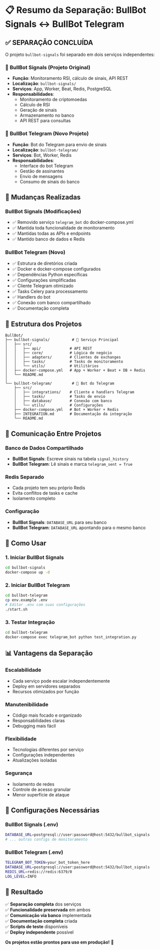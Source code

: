 # 📋 Resumo da Separação: BullBot Signals ↔ BullBot Telegram

## ✅ **SEPARAÇÃO CONCLUÍDA**

O projeto `bullbot-signals` foi separado em dois serviços independentes:

### 🎯 **BullBot Signals** (Projeto Original)
- **Função**: Monitoramento RSI, cálculo de sinais, API REST
- **Localização**: `bullbot-signals/`
- **Serviços**: App, Worker, Beat, Redis, PostgreSQL
- **Responsabilidades**:
  - Monitoramento de criptomoedas
  - Cálculo de RSI
  - Geração de sinais
  - Armazenamento no banco
  - API REST para consultas

### 🤖 **BullBot Telegram** (Novo Projeto)
- **Função**: Bot do Telegram para envio de sinais
- **Localização**: `bullbot-telegram/`
- **Serviços**: Bot, Worker, Redis
- **Responsabilidades**:
  - Interface do bot Telegram
  - Gestão de assinantes
  - Envio de mensagens
  - Consumo de sinais do banco

## 🔄 **Mudanças Realizadas**

### **BullBot Signals** (Modificações)
- ✅ Removido serviço `telegram_bot` do docker-compose.yml
- ✅ Mantida toda funcionalidade de monitoramento
- ✅ Mantidas todas as APIs e endpoints
- ✅ Mantido banco de dados e Redis

### **BullBot Telegram** (Novo)
- ✅ Estrutura de diretórios criada
- ✅ Docker e docker-compose configurados
- ✅ Dependências Python específicas
- ✅ Configurações simplificadas
- ✅ Cliente Telegram otimizado
- ✅ Tasks Celery para processamento
- ✅ Handlers do bot
- ✅ Conexão com banco compartilhado
- ✅ Documentação completa

## 📁 **Estrutura dos Projetos**

```
BullBot/
├── bullbot-signals/          # 🎯 Serviço Principal
│   ├── src/
│   │   ├── api/             # API REST
│   │   ├── core/            # Lógica de negócio
│   │   ├── adapters/        # Clientes de exchanges
│   │   ├── tasks/           # Tasks de monitoramento
│   │   └── utils/           # Utilitários
│   ├── docker-compose.yml   # App + Worker + Beat + DB + Redis
│   └── README.md
│
└── bullbot-telegram/         # 🤖 Bot do Telegram
    ├── src/
    │   ├── integrations/    # Cliente e handlers Telegram
    │   ├── tasks/           # Tasks de envio
    │   ├── database/        # Conexão com banco
    │   └── utils/           # Configurações
    ├── docker-compose.yml   # Bot + Worker + Redis
    ├── INTEGRATION.md       # Documentação da integração
    └── README.md
```

## 🔗 **Comunicação Entre Projetos**

### **Banco de Dados Compartilhado**
- **BullBot Signals**: Escreve sinais na tabela `signal_history`
- **BullBot Telegram**: Lê sinais e marca `telegram_sent = True`

### **Redis Separado**
- Cada projeto tem seu próprio Redis
- Evita conflitos de tasks e cache
- Isolamento completo

### **Configuração**
- **BullBot Signals**: `DATABASE_URL` para seu banco
- **BullBot Telegram**: `DATABASE_URL` apontando para o mesmo banco

## 🚀 **Como Usar**

### **1. Iniciar BullBot Signals**
```bash
cd bullbot-signals
docker-compose up -d
```

### **2. Iniciar BullBot Telegram**
```bash
cd bullbot-telegram
cp env.example .env
# Editar .env com suas configurações
./start.sh
```

### **3. Testar Integração**
```bash
cd bullbot-telegram
docker-compose exec telegram_bot python test_integration.py
```

## 📊 **Vantagens da Separação**

### **Escalabilidade**
- Cada serviço pode escalar independentemente
- Deploy em servidores separados
- Recursos otimizados por função

### **Manutenibilidade**
- Código mais focado e organizado
- Responsabilidades claras
- Debugging mais fácil

### **Flexibilidade**
- Tecnologias diferentes por serviço
- Configurações independentes
- Atualizações isoladas

### **Segurança**
- Isolamento de redes
- Controle de acesso granular
- Menor superfície de ataque

## 🔧 **Configurações Necessárias**

### **BullBot Signals** (.env)
```bash
DATABASE_URL=postgresql://user:password@host:5432/bullbot_signals
# ... outras configs de monitoramento
```

### **BullBot Telegram** (.env)
```bash
TELEGRAM_BOT_TOKEN=your_bot_token_here
DATABASE_URL=postgresql://user:password@host:5432/bullbot_signals
REDIS_URL=redis://redis:6379/0
LOG_LEVEL=INFO
```

## 🎉 **Resultado**

✅ **Separação completa** dos serviços  
✅ **Funcionalidade preservada** em ambos  
✅ **Comunicação via banco** implementada  
✅ **Documentação completa** criada  
✅ **Scripts de teste** disponíveis  
✅ **Deploy independente** possível  

**Os projetos estão prontos para uso em produção!** 🚀 
